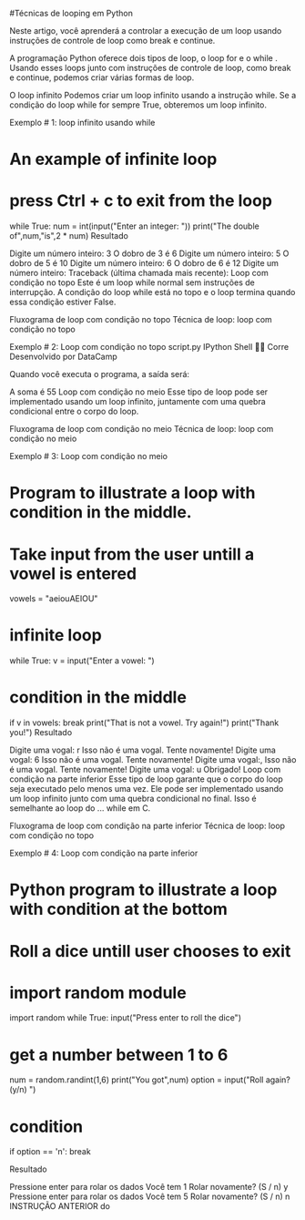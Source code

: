 #Técnicas de looping em Python

Neste artigo, você aprenderá a controlar a execução de um loop usando instruções de controle de loop como break e continue.

A programação Python oferece dois tipos de loop, o loop for e o while . Usando esses loops junto com instruções de controle de loop, como break e continue, podemos criar várias formas de loop.

O loop infinito
Podemos criar um loop infinito usando a instrução while. Se a condição do loop while for sempre True, obteremos um loop infinito.

Exemplo # 1: loop infinito usando while
# An example of infinite loop
# press Ctrl + c to exit from the loop
while True:
   num = int(input("Enter an integer: "))
   print("The double of",num,"is",2 * num)
Resultado

Digite um número inteiro: 3
O dobro de 3 é 6
Digite um número inteiro: 5
O dobro de 5 é 10
Digite um número inteiro: 6
O dobro de 6 é 12
Digite um número inteiro:
Traceback (última chamada mais recente):
Loop com condição no topo
Este é um loop while normal sem instruções de interrupção. A condição do loop while está no topo e o loop termina quando essa condição estiver False.

Fluxograma de loop com condição no topo
Técnica de loop: loop com condição no topo

Exemplo # 2: Loop com condição no topo
script.py
IPython Shell

Corre
Desenvolvido por DataCamp

Quando você executa o programa, a saída será:

A soma é 55
Loop com condição no meio
Esse tipo de loop pode ser implementado usando um loop infinito, juntamente com uma quebra condicional entre o corpo do loop.

Fluxograma de loop com condição no meio
Técnica de loop: loop com condição no meio

Exemplo # 3: Loop com condição no meio
# Program to illustrate a loop with condition in the middle. 
# Take input from the user untill a vowel is entered
vowels = "aeiouAEIOU"
# infinite loop
while True:
   v = input("Enter a vowel: ")
   # condition in the middle
   if v in vowels:
       break
   print("That is not a vowel. Try again!")
print("Thank you!")
Resultado

Digite uma vogal: r
Isso não é uma vogal. Tente novamente!
Digite uma vogal: 6
Isso não é uma vogal. Tente novamente!
Digite uma vogal:,
Isso não é uma vogal. Tente novamente!
Digite uma vogal: u
Obrigado!
Loop com condição na parte inferior
Esse tipo de loop garante que o corpo do loop seja executado pelo menos uma vez. Ele pode ser implementado usando um loop infinito junto com uma quebra condicional no final. Isso é semelhante ao loop do ... while em C.

Fluxograma de loop com condição na parte inferior
Técnica de loop: loop com condição no topo

Exemplo # 4: Loop com condição na parte inferior
# Python program to illustrate a loop with condition at the bottom
# Roll a dice untill user chooses to exit
# import random module
import random
while True:
   input("Press enter to roll the dice")
   # get a number between 1 to 6
   num = random.randint(1,6)
   print("You got",num)
   option = input("Roll again?(y/n) ")
   # condition
   if option == 'n':
       break
 
Resultado

Pressione enter para rolar os dados
Você tem 1
Rolar novamente? (S / n) y
Pressione enter para rolar os dados
Você tem 5
Rolar novamente? (S / n) n
INSTRUÇÃO ANTERIOR do